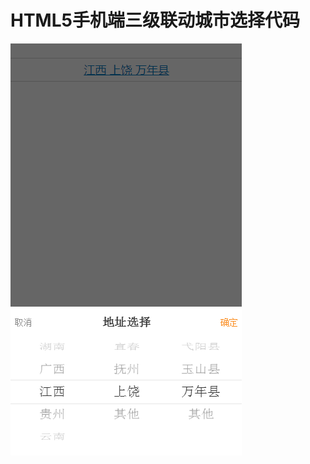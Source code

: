 # HTML5手机端三级联动城市选择代码

![](https://github.com/letuszou/selectCity/blob/master/preview/1.png?raw=true)

